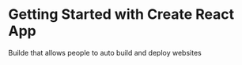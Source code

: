 # Getting Started with Create React App

Builde that allows people to auto build and deploy websites